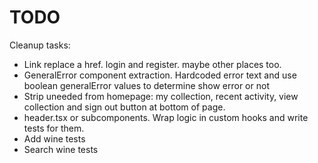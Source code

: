 # TODO

Cleanup tasks:

- Link replace a href. login and register. maybe other places too.
- GeneralError component extraction. Hardcoded error text and use boolean generalError values to determine show error or not
- Strip uneeded from homepage: my collection, recent activity, view collection and sign out button at bottom of page.
- header.tsx or subcomponents. Wrap logic in custom hooks and write tests for them.
- Add wine tests
- Search wine tests
